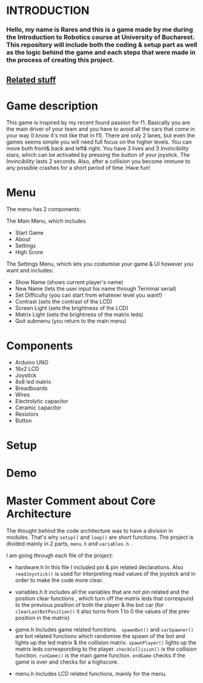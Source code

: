 # INTRODUCTION

### Hello, my name is Rares and this is a game made by me during the Introduction to Robotics course at University of Bucharest. This repository will include both the coding & setup part as well as the logic behind the game and each steps that were made in the process of creating this project.

## <a href="https://github.com/raresgl/Introduction-to-Robotics-2021---2022-" target="_blank">Related stuff</a>

# Game description

This game is inspired by my recent found passion for f1. Basically you are the main driver of your team and you have to avoid all the cars that come in your way (I know it's not like that in f1). There are only 2 lanes, but even the games seems simple you will need full focus on the higher levels. You can move both front& back and left& right. You have 3 lives and 3 *Invincibility* stars, which can be activated by pressing the button of your joystick. The *Invincibility* lasts 2 seconds. 
Also, after a collision you become immune to any possible crashes for a short period of time. Have fun!

# Menu

The menu has 2 components:

The Main Menu, which includes
* Start Game
* About
* Settings
* High Score

The Settings Menu, which lets you costumise your game & UI however you want and includes:
* Show Name (shows current player's name)
* New Name (lets the user input his name through Terminal serial)
* Set Difficulty (you can start from whatever level you want!)
* Contrast (sets the contrast of the LCD)
* Screen Light (sets the brightness of the LCD)
* Matrix Light (sets the brightness of the matrix leds)
* Quit submenu (you return to the main menu)

# Components

* Arduino UNO
* 16x2 LCD
* Joystick
* 8x8 led matrix
* Breadboards
* Wires
* Electrolytic capacitor
* Ceramic capacitor
* Resistors
* Button

# Setup

# Demo 

# Master Comment about Core Architecture 

The thought behind the code architecture was to have a division in modules. That's why `setup()` and `loop()` are short functions. The project is divided mainly in 2 parts, `menu.h` and `variables.h` . 

I am going through each file of the project:

* hardware.h
  In this file I included pin & pin related declarations. Also `readJoystick()` is used for interpreting read values of the joystick and in order to make the code more clear.
 
* variables.h
  It includes all the variables that are not pin related and the position clear functions , which turn off the matrix leds that correspund to the previous position of both the player & the bot car (for `clearLastBotPosition()` it also turns from 1 to 0 the values of the prev position in the matrix)
 
* game.h
  Includes game related functions. ` spawnBot()` and `carSpawner()` are bot related functions which randomise the spawn of the bot and lights up the led matrix & the collision matrix. `spawnPlayer()` lights up the matrix leds corresponding to the player. `checkCollision()` is the collision function. `runGame()` is the main game function. `endGame` checks if the game is over and checks for a highscore.

* menu.h
  Includes LCD related functions, mainly for the menu. 



